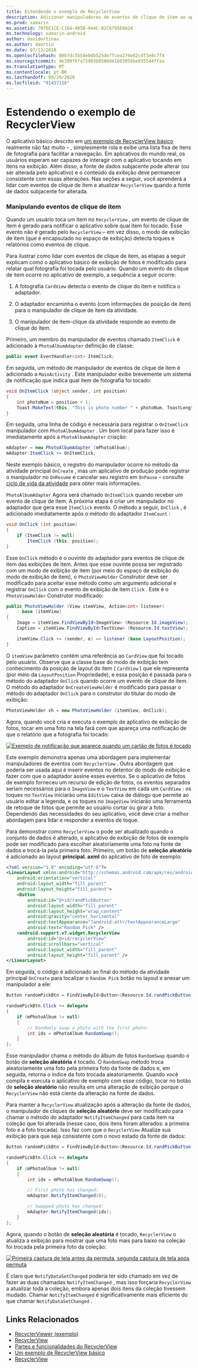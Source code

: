 ```yaml
---
title: Estendendo o exemplo de RecyclerView
description: Adicionar manipuladores de eventos de clique de item ao aplicativo de exemplo RecyclerView.
ms.prod: xamarin
ms.assetid: 707EE1CE-C164-485B-944C-82C6795E8A24
ms.technology: xamarin-android
author: davidortinau
ms.author: daortin
ms.date: 07/13/2018
ms.openlocfilehash: 80b7dc5554e0db525de7fcea274e82cdf3e8c7f4
ms.sourcegitcommit: 4e399f6fa72993b9580d41b93050be935544ffaa
ms.translationtype: MT
ms.contentlocale: pt-BR
ms.lasthandoff: 09/29/2020
ms.locfileid: "91457116"
---
```

# <a name="extending-the-recyclerview-example"></a>Estendendo o exemplo de RecyclerView

O aplicativo básico descrito em [um exemplo de RecyclerView básico](~/android/user-interface/layouts/recycler-view/recyclerview-example.md) realmente não faz muito &ndash; , simplesmente rola e exibe uma lista fixa de itens de fotografia para facilitar a navegação. Em aplicativos do mundo real, os usuários esperam ser capazes de interagir com o aplicativo tocando em itens na exibição. Além disso, a fonte de dados subjacente pode alterar (ou ser alterada pelo aplicativo) e o conteúdo da exibição deve permanecer consistente com essas alterações. Nas seções a seguir, você aprenderá a lidar com eventos de clique de item e atualizar `RecyclerView` quando a fonte de dados subjacente for alterada.

### <a name="handling-item-click-events"></a>Manipulando eventos de clique de item

Quando um usuário toca um item no `RecyclerView` , um evento de clique de item é gerado para notificar o aplicativo sobre qual item foi tocado. Esse evento não é gerado pelo `RecyclerView` &ndash; em vez disso, o modo de exibição de item (que é encapsulado no espaço de exibição) detecta toques e relatórios como eventos de clique.

Para ilustrar como lidar com eventos de clique de item, as etapas a seguir explicam como o aplicativo básico de exibição de fotos é modificado para relatar qual fotografia foi tocada pelo usuário. Quando um evento de clique de item ocorre no aplicativo de exemplo, a sequência a seguir ocorre:

1. A fotografia `CardView` detecta o evento de clique do item e notifica o adaptador.

2. O adaptador encaminha o evento (com informações de posição de item) para o manipulador de clique de item da atividade.

3. O manipulador de item-clique da atividade responde ao evento de clique do item.

Primeiro, um membro do manipulador de eventos chamado `ItemClick` é adicionado à `PhotoAlbumAdapter` definição de classe:

```csharp
public event EventHandler<int> ItemClick;
```

Em seguida, um método de manipulador de eventos de clique de item é adicionado a `MainActivity` .
Este manipulador exibe brevemente um sistema de notificação que indica qual item de fotografia foi tocado:

```csharp
void OnItemClick (object sender, int position)
{
    int photoNum = position + 1;
    Toast.MakeText(this, "This is photo number " + photoNum, ToastLength.Short).Show();
}

```

Em seguida, uma linha de código é necessária para registrar o `OnItemClick` manipulador com `PhotoAlbumAdapter` . Um bom local para fazer isso é imediatamente após a `PhotoAlbumAdapter` criação: 

```csharp
mAdapter = new PhotoAlbumAdapter (mPhotoAlbum);
mAdapter.ItemClick += OnItemClick;

```

Neste exemplo básico, o registro do manipulador ocorre no método da atividade principal `OnCreate` , mas um aplicativo de produção pode registrar o manipulador no `OnResume` e cancelar seu registro em `OnPause` &ndash; consulte [ciclo de vida da atividade](~/android/app-fundamentals/activity-lifecycle/index.md) para obter mais informações.

`PhotoAlbumAdapter` Agora será chamado `OnItemClick` quando receber um evento de clique de item. A próxima etapa é criar um manipulador no adaptador que gera esse `ItemClick` evento. O método a seguir, `OnClick` , é adicionado imediatamente após o método do adaptador `ItemCount` :

```csharp
void OnClick (int position)
{
    if (ItemClick != null)
        ItemClick (this, position);
}
```

Esse `OnClick` método é o *ouvinte* do adaptador para eventos de clique de item das exibições de item. Antes que esse ouvinte possa ser registrado com um modo de exibição de item (por meio do espaço de exibição do modo de exibição de item), o `PhotoViewHolder` Construtor deve ser modificado para aceitar esse método como um argumento adicional e registrar `OnClick` com o evento de exibição de item `Click` .
Este é o `PhotoViewHolder` Construtor modificado:

```csharp
public PhotoViewHolder (View itemView, Action<int> listener)
    : base (itemView)
{
    Image = itemView.FindViewById<ImageView> (Resource.Id.imageView);
    Caption = itemView.FindViewById<TextView> (Resource.Id.textView);

    itemView.Click += (sender, e) => listener (base.LayoutPosition);
}

```

O `itemView` parâmetro contém uma referência ao `CardView` que foi tocado pelo usuário. Observe que a classe base do modo de exibição tem conhecimento da posição de layout do item ( `CardView` ) que ele representa (por meio da `LayoutPosition` Propriedade), e essa posição é passada para o método do adaptador `OnClick` quando ocorre um evento de clique de item. O método do adaptador `OnCreateViewHolder` é modificado para passar o método do adaptador `OnClick` para o construtor do titular do modo de exibição:

```csharp
PhotoViewHolder vh = new PhotoViewHolder (itemView, OnClick);
```

Agora, quando você cria e executa o exemplo de aplicativo de exibição de fotos, tocar em uma foto na tela fará com que apareça uma notificação de que o relatório que a fotografia foi tocado:

[![Exemplo de notificação que aparece quando um cartão de fotos é tocado](extending-the-example-images/01-photo-selected-sml.png)](extending-the-example-images/01-photo-selected.png#lightbox)

Este exemplo demonstra apenas uma abordagem para implementar manipuladores de eventos com `RecyclerView` . Outra abordagem que poderia ser usada aqui é inserir eventos no detentor do modo de exibição e fazer com que o adaptador assine esses eventos. Se o aplicativo de fotos de exemplo forneceu um recurso de edição de fotos, os eventos separados seriam necessários para o `ImageView` e o `TextView` em cada um `CardView` : os toques no `TextView` iniciarão uma `EditView` caixa de diálogo que permite ao usuário editar a legenda, e os toques no `ImageView` iniciarão uma ferramenta de retoque de fotos que permite ao usuário cortar ou girar a foto. Dependendo das necessidades do seu aplicativo, você deve criar a melhor abordagem para lidar e responder a eventos de toque.

Para demonstrar como `RecyclerView` o pode ser atualizado quando o conjunto de dados é alterado, o aplicativo de exibição de fotos de exemplo pode ser modificado para escolher aleatoriamente uma foto na fonte de dados e trocá-la pela primeira foto. Primeiro, um botão de **seleção aleatório** é adicionado ao layout **principal. axml** do aplicativo de foto de exemplo:

```xml
<?xml version="1.0" encoding="utf-8"?>
<LinearLayout xmlns:android="http://schemas.android.com/apk/res/android"
    android:orientation="vertical"
    android:layout_width="fill_parent"
    android:layout_height="fill_parent">
    <Button
        android:id="@+id/randPickButton"
        android:layout_width="fill_parent"
        android:layout_height="wrap_content"
        android:gravity="center_horizontal"
        android:textAppearance="?android:attr/textAppearanceLarge"
        android:text="Random Pick" />
    <android.support.v7.widget.RecyclerView
        android:id="@+id/recyclerView"
        android:scrollbars="vertical"
        android:layout_width="fill_parent"
        android:layout_height="fill_parent" />
</LinearLayout>
```

Em seguida, o código é adicionado ao final do método da atividade principal `OnCreate` para localizar o `Random Pick` botão no layout e anexar um manipulador a ele:

```csharp
Button randomPickBtn = FindViewById<Button>(Resource.Id.randPickButton);

randomPickBtn.Click += delegate
{
    if (mPhotoAlbum != null)
    {
        // Randomly swap a photo with the first photo:
        int idx = mPhotoAlbum.RandomSwap();
    }
};

```

Esse manipulador chama o método do álbum de fotos `RandomSwap` quando o botão de **seleção aleatória** é tocado. O `RandomSwap` método troca aleatoriamente uma foto pela primeira foto da fonte de dados e, em seguida, retorna o índice da foto trocada aleatoriamente. Quando você compila e executa o aplicativo de exemplo com esse código, tocar no botão de **seleção aleatório** não resulta em uma alteração de exibição porque o `RecyclerView` não está ciente da alteração na fonte de dados.

Para manter a `RecyclerView` atualização após a alteração da fonte de dados, o manipulador de cliques de **seleção aleatório** deve ser modificado para chamar o método do adaptador `NotifyItemChanged` para cada item na coleção que foi alterada (nesse caso, dois itens foram alterados: a primeira foto e a foto trocada). Isso faz com que o `RecyclerView` Atualize sua exibição para que seja consistente com o novo estado da fonte de dados:

```csharp
Button randomPickBtn = FindViewById<Button>(Resource.Id.randPickButton);

randomPickBtn.Click += delegate
{
    if (mPhotoAlbum != null)
    {
        int idx = mPhotoAlbum.RandomSwap();

        // First photo has changed:
        mAdapter.NotifyItemChanged(0);

        // Swapped photo has changed:
        mAdapter.NotifyItemChanged(idx);
    }
};

```

Agora, quando o botão de **seleção aleatória** é tocado, `RecyclerView` o atualiza a exibição para mostrar que uma foto mais para baixo na coleção foi trocada pela primeira foto da coleção:

[![Primeira captura de tela antes da permuta, segunda captura de tela após permuta](extending-the-example-images/02-random-pick-sml.png)](extending-the-example-images/02-random-pick.png#lightbox)

É claro que `NotifyDataSetChanged` poderia ter sido chamado em vez de fazer as duas chamadas `NotifyItemChanged` , mas isso forçaria `RecyclerView` a atualizar toda a coleção, embora apenas dois itens da coleção tivessem mudado. Chamar `NotifyItemChanged` é significativamente mais eficiente do que chamar `NotifyDataSetChanged` .

## <a name="related-links"></a>Links Relacionados

- [RecyclerViewer (exemplo)](/samples/xamarin/monodroid-samples/android50-recyclerviewer)
- [RecyclerView](~/android/user-interface/layouts/recycler-view/index.md)
- [Partes e funcionalidades do RecyclerView](~/android/user-interface/layouts/recycler-view/parts-and-functionality.md)
- [Um exemplo de RecyclerView básico](~/android/user-interface/layouts/recycler-view/recyclerview-example.md)
- [RecyclerView](https://developer.android.com/reference/android/support/v7/widget/RecyclerView.html)